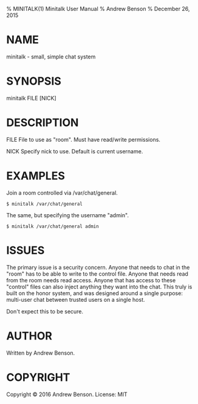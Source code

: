 % MINITALK(1) Minitalk User Manual
% Andrew Benson
% December 26, 2015

# NAME

minitalk - small, simple chat system

# SYNOPSIS

minitalk FILE [NICK]

# DESCRIPTION

FILE File to use as "room". Must have read/write permissions.

NICK Specify nick to use. Default is current username.

# EXAMPLES

Join a room controlled via /var/chat/general.

	$ minitalk /var/chat/general

The same, but specifying the username "admin".

	$ minitalk /var/chat/general admin

# ISSUES

The primary issue is a security concern. Anyone that needs to chat in the "room" has to be able to write to the control file. Anyone that needs read from the room needs read access. Anyone that has access to these "control" files can also inject anything they want into the chat. This truly is built on the honor system, and was designed around a single purpose: multi-user chat between trusted users on a single host.


Don't expect this to be secure.

# AUTHOR

Written by Andrew Benson.

# COPYRIGHT

Copyright © 2016 Andrew Benson. License: MIT
